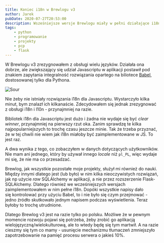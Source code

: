 ```yaml
---
title: Koniec i18n w Brewlogu v3
author: Jarek
pubDate: 2020-07-27T20:53:00
description: Wsześniejsze wersje Brewlogu miały w pełni działające i18n (i w dużej mierze również l10n) oparte na bibliotece Babel. W Brewlogu v3 zdecydowałem się jednak z tego zrezygnować.
tags:
    - python
    - programowanie
    - projekty
    - pcp
    - flask
---
```


W Brewlogu v3 zrezygnowałem z obsługi wielu języków. Działała ona dobrze, ale zwiększający się udział Javascriptu w aplikacji postawił pod znakiem zapytania integralność rozwiązania opartego na biliotece [Babel](https://github.com/python-babel/babel), dostosowanej tylko dla Pythona.

![Sour](https://i.imgur.com/hFTqgoHh.jpg)

Nie żeby nie istniały rozwiązania i18n dla Javascriptu. Wystarczyło kilka minut, bym znalazł ich kilkanaście. Zdecydowałem się jednak zrezygnować z obsługi i18n i l10n - przynajmniej na razie.

Bibliotek i18n dla Javascriptu jest dużo i żadna nie wydaje się być _clear winner_, przynajmniej na pierwszy rzut oka. Zanim sprawdzę te kilka najpopularniejszych to trochę czasu jeszcze minie. Tak że trzeba przyznać, że w tej chwili nie wiem jak i18n miałoby być zaimplementowane w JS. To jest raz.

A dwa wynika z tego, co zobaczyłem w danych dotyczących użytkowników. Nie mam ani jednego, który by używał innego _locale_ niż `pl_PL`, więc wydaje mi się, że nie ma co przesadzać.

Brewlog, jak wszystkie pozostałe moje projekty, służył mi również do nauki. Między innymi dlatego jest (lub było) w nim kilka nieoczywistych rozwiązań, jak np użycie _raw_ SQLAlchemy w aplikacji, a nie przez rozszerzenie Flask-SQLAlchemy. Dlatego również we wcześniejszych wersjach zaimplementowałem w nim pełne i18n. Dopóki wszystkie napisy dało się kontrolować przy użyciu Babel, to i nie było się czym przejmować - jedno źródło skutkowało jednym napisem podczas wyświetlenia. Teraz byłoby to trochę utrudnione.

Dlatego Brewlog v3 jest na razie tylko po polsku. Możliwe że w pewnym momencie rozwoju pojawi się potrzeba, żeby zrobić go aplikacją wielojęzyczną/wielokulturową, ale to wtedy będę się tym martwił. A na razie cieszmy się tym co mamy - usunięcie mechanizmu tłumaczeń zmniejszyło zapotrzebowanie na pamięć procesu serwera o jakieś 10%.
